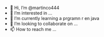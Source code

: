 - 👋 Hi, I’m @martinco444
- 👀 I’m interested in ...
- 🌱 I’m currently learning  a  prgramn r en java
- 💞️ I’m looking to collaborate on ...
- 📫 How to reach me ...

<!---
martinco444/martinco444 is a ✨ special ✨ repository because its `README.md` (this file) appears on your GitHub profile.
You can click the Preview link to take a look at your changes.
--->
